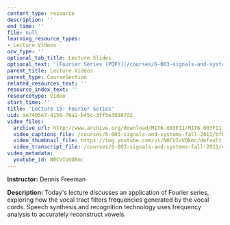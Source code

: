 ```yaml
---
content_type: resource
description: ''
end_time: ''
file: null
learning_resource_types:
- Lecture Videos
ocw_type: ''
optional_tab_title: Lecture Slides
optional_text: '[Fourier Series (PDF)](/courses/6-003-signals-and-systems-fall-2011/resources/mit6_003f11_lec15)'
parent_title: Lecture Videos
parent_type: CourseSection
related_resources_text: ''
resource_index_text: ''
resourcetype: Video
start_time: ''
title: 'Lecture 15: Fourier Series'
uid: 9e7405e7-4156-76a2-b45c-3ff5e3d987d2
video_files:
  archive_url: http://www.archive.org/download/MIT6.003F11/MIT6_003F11_lec15_300k.mp4
  video_captions_file: /courses/6-003-signals-and-systems-fall-2011/bf083d91dac55192916d86b2a5acfabd_N0CVIoVQkmc.vtt
  video_thumbnail_file: https://img.youtube.com/vi/N0CVIoVQkmc/default.jpg
  video_transcript_file: /courses/6-003-signals-and-systems-fall-2011/c4d391ded7fe876e51732f3bfc0e6bd9_N0CVIoVQkmc.pdf
video_metadata:
  youtube_id: N0CVIoVQkmc
---
```


**Instructor:** Dennis Freeman

**Description:** Today's lecture discusses an application of Fourier series, exploring how the vocal tract filters frequencies generated by the vocal cords. Speech synthesis and recognition technology uses frequency analysis to accurately reconstruct vowels.



